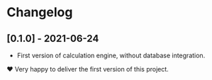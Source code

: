 # Changelog

## [0.1.0] - 2021-06-24
- First version of calculation engine, without database integration.

❤️ Very happy to deliver the first version of this project.